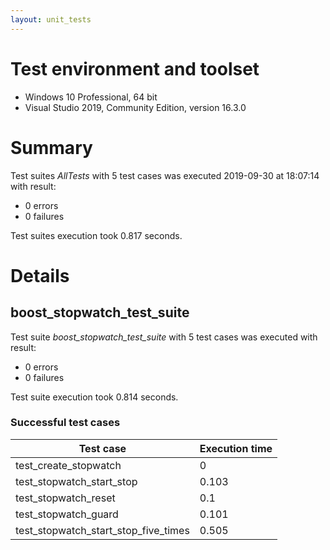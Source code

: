 ```yaml
---
layout: unit_tests
---
```


# Test environment and toolset 

* Windows 10 Professional, 64 bit
* Visual Studio 2019, Community Edition, version 16.3.0

# Summary

Test suites *AllTests* with 5 test cases was executed 2019-09-30 at 18:07:14 with result:

* 0 errors
* 0 failures

Test suites execution took 0.817 seconds.

# Details

## boost_stopwatch_test_suite

Test suite *boost_stopwatch_test_suite* with 5 test cases was executed with result:

* 0 errors
* 0 failures

Test suite execution took 0.814 seconds.

### Successful test cases

Test case|Execution time
-|-
test_create_stopwatch | 0
test_stopwatch_start_stop | 0.103
test_stopwatch_reset | 0.1
test_stopwatch_guard | 0.101
test_stopwatch_start_stop_five_times | 0.505
